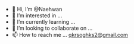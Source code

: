 - 👋 Hi, I’m @Naehwan
- 👀 I’m interested in ...
- 🌱 I’m currently learning ...
- 💞️ I’m looking to collaborate on ...
- 📫 How to reach me ... qkrsoghks2@gmail.com

<!---
Naehwan/Naehwan is a ✨ special ✨ repository because its `README.md` (this file) appears on your GitHub profile.
You can click the Preview link to take a look at your changes.
--->
